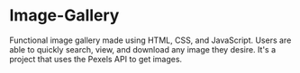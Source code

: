 # Image-Gallery

Functional image gallery made using HTML, CSS, and JavaScript.
Users are able to quickly search, view, and download any image they desire. 
It's a project that uses the Pexels API to get images.